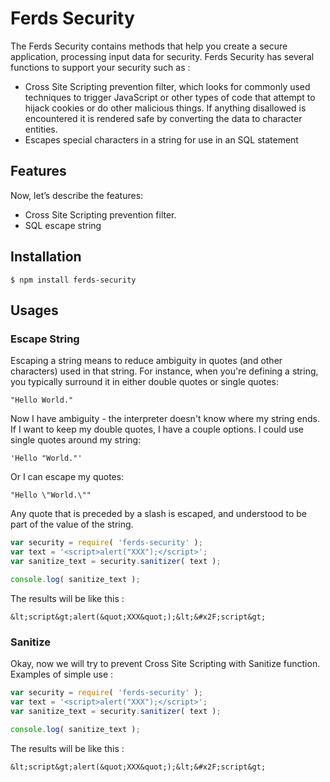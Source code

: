 # Ferds Security

The Ferds Security contains methods that help you create a secure application, processing input data for security. Ferds Security has several functions to support your security such as :

* Cross Site Scripting prevention filter, which looks for commonly used techniques to trigger JavaScript or other types of code that attempt to hijack cookies or do other malicious things. If anything disallowed is encountered it is rendered safe by converting the data to character entities.
* Escapes special characters in a string for use in an SQL statement

## Features

Now, let’s describe the features:

- Cross Site Scripting prevention filter.
- SQL escape string

## Installation
```
$ npm install ferds-security
```

## Usages

### Escape String

Escaping a string means to reduce ambiguity in quotes (and other characters) used in that string. For instance, when you're defining a string, you typically surround it in either double quotes or single quotes:

```
"Hello World."
```

Now I have ambiguity - the interpreter doesn't know where my string ends. If I want to keep my double quotes, I have a couple options. I could use single quotes around my string:

```
'Hello "World."'
```

Or I can escape my quotes:

```
"Hello \"World.\""
```

Any quote that is preceded by a slash is escaped, and understood to be part of the value of the string.

```javascript
var security = require( 'ferds-security' );
var text = '<script>alert("XXX");</script>';
var sanitize_text = security.sanitizer( text );

console.log( sanitize_text );
```

The results will be like this :
```
&lt;script&gt;alert(&quot;XXX&quot;);&lt;&#x2F;script&gt;
```

### Sanitize

Okay, now we will try to prevent Cross Site Scripting with Sanitize function. Examples of simple use :

```javascript
var security = require( 'ferds-security' );
var text = '<script>alert("XXX");</script>';
var sanitize_text = security.sanitizer( text );

console.log( sanitize_text );
```

The results will be like this :
```
&lt;script&gt;alert(&quot;XXX&quot;);&lt;&#x2F;script&gt;
```